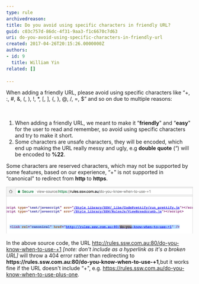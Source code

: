 ```yaml
---
type: rule
archivedreason: 
title: Do you avoid using specific characters in friendly URL?
guid: c03c757d-86dc-4f31-9aa3-f1c6670c7d63
uri: do-you-avoid-using-specific-characters-in-friendly-url
created: 2017-04-26T20:15:26.0000000Z
authors:
- id: 9
  title: William Yin
related: []

---
```



When adding a friendly URL, please avoid using specific characters like “+, :, #, &, (, ), !, *, [, ], {, }, @, /, =, $” and so on due to multiple reasons:<br>
<br><excerpt class='endintro'></excerpt><br>
<ol><li>When adding a friendly URL, we meant to make it “<strong>friendly</strong>" and “<strong>easy</strong>" for the user to read and remember, so avoid using specific characters and try to make it short.</li><li>Some characters are unsafe characters, they will be encoded, which end up making the URL really messy and ugly, e.g 
      <strong>double quote</strong> (“) will be encoded to 
      <strong>%22</strong>.</li></ol><p>Some characters are reserved characters, which may not be supported by some features, based on our experience, “+" is not supported in “canonical" to redirect from 
   <b>http</b><strong></strong> to 
   <b>https</b>.​​<br></p><dl class="image"><dt><img src="sharepoint-characters-not-allowed.jpg" alt="sharepoint-characters-not-allowed.jpg" /></dt></dl><p>In the above source code, the URL 
   <a href="/do-you-know-when-to-use-+1">http://rules.ssw.com.au:80/do-you-know-when-to-use-+1</a> 
   <em>[note: don't include as a hyperlink as it's a broken URL]</em> will throw a 404 error rather than redirecting to 
   <b>https://rules.ssw.com.au:80/do-you-know-when-to-use-+1</b>,but it works fine if the URL doesn't include “+", e.g. 
   <a href="/_layouts/15/FIXUPREDIRECT.ASPX?WebId=3dfc0e07-e23a-4cbb-aac2-e778b71166a2&TermSetId=07da3ddf-0924-4cd2-a6d4-a4809ae20160&TermId=d1f2a285-1ca6-45d6-8142-30bccb09c528">https://rules.ssw.com.au/do-you-know-when-to-use-plus-one</a>.</p>


